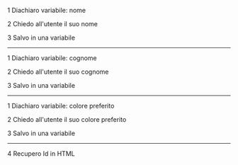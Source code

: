 1 Diachiaro variabile: nome

2 Chiedo all'utente il suo nome

3 Salvo in una variabile

---

1 Diachiaro variabile: cognome

2 Chiedo all'utente il suo cognome

3 Salvo in una variabile

---

1 Diachiaro variabile: colore preferito

2 Chiedo all'utente il suo colore preferito

3 Salvo in una variabile

---

4 Recupero Id in HTML